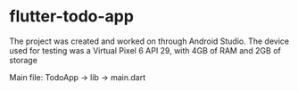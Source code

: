 # flutter-todo-app
The project was created and worked on through Android Studio.
The device used for testing was a Virtual Pixel 6 API 29, with 4GB of RAM and 2GB of storage

Main file:
TodoApp -> lib -> main.dart
